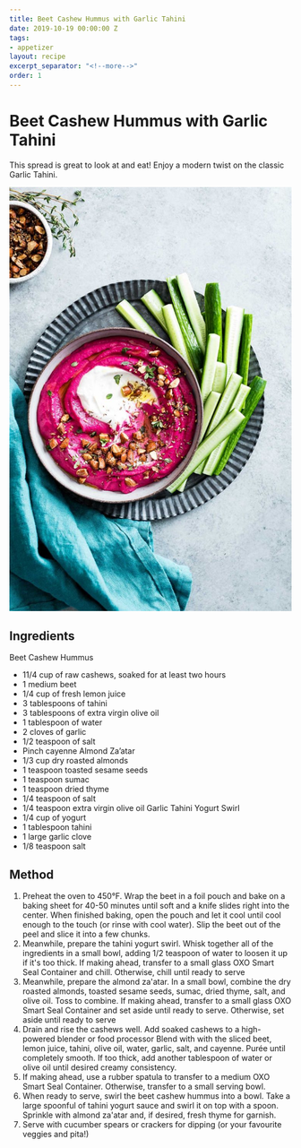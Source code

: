 ```yaml
---
title: Beet Cashew Hummus with Garlic Tahini
date: 2019-10-19 00:00:00 Z
tags:
- appetizer
layout: recipe
excerpt_separator: "<!--more-->"
order: 1
---
```


# Beet Cashew Hummus with Garlic Tahini

This spread is great to look at and eat! Enjoy a modern twist on the classic Garlic Tahini. 

<!--more-->

[![Beet Cashew Hummus with Garlic Tahini](/_uploads/cashew.jpg)](/_uploads/cashew.jpg)

## Ingredients

Beet Cashew Hummus
- 11/4 cup of raw cashews, soaked for at least two hours
- 1 medium beet
- 1/4 cup of fresh lemon juice
- 3 tablespoons of tahini
- 3 tablespoons of extra virgin olive oil
- 1 tablespoon of water
- 2 cloves of garlic
- 1/2 teaspoon of salt
- Pinch cayenne
Almond Za’atar
- 1/3 cup dry roasted almonds
- 1 teaspoon toasted sesame seeds
- 1 teaspoon sumac
- 1 teaspoon dried thyme
- 1/4 teaspoon of salt
- 1/4 teaspoon extra virgin olive oil
Garlic Tahini Yogurt Swirl
- 1/4 cup of yogurt
- 1 tablespoon tahini
- 1 large garlic clove
- 1/8 teaspoon salt


## Method

1. Preheat the oven to 450°F. Wrap the beet in a foil pouch and bake on a baking sheet for 40-50 minutes until soft and a knife slides right into the center. When finished baking, open the pouch and let it cool until cool enough to the touch (or rinse with cool water). Slip the beet out of the peel and slice it into a few chunks.
2. Meanwhile, prepare the tahini yogurt swirl. Whisk together all of the ingredients in a small bowl, adding 1/2 teaspoon of water to loosen it up if it's too thick. If making ahead, transfer to a small glass OXO Smart Seal Container and chill. Otherwise, chill until ready to serve
3. Meanwhile, prepare the almond za'atar. In a small bowl, combine the dry roasted almonds, toasted sesame seeds, sumac, dried thyme, salt, and olive oil. Toss to combine. If making ahead, transfer to a small glass OXO Smart Seal Container and set aside until ready to serve. Otherwise, set aside until ready to serve
4. Drain and rise the cashews well. Add soaked cashews to a high-powered blender or food processor Blend with with the sliced beet, lemon juice, tahini, olive oil, water, garlic, salt, and cayenne. Purée until completely smooth. If too thick, add another tablespoon of water or olive oil until desired creamy consistency.
5. If making ahead, use a rubber spatula to transfer to a medium OXO Smart Seal Container. Otherwise, transfer to a small serving bowl.
6. When ready to serve, swirl the beet cashew hummus into a bowl. Take a large spoonful of tahini yogurt sauce and swirl it on top with a spoon. Sprinkle with almond za'atar and, if desired, fresh thyme for garnish.
7. Serve with cucumber spears or crackers for dipping (or your favourite veggies and pita!)
